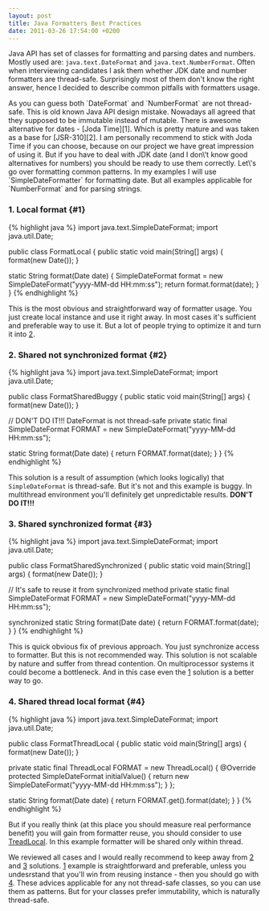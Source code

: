 ```yaml
---
layout: post
title: Java Formatters Best Practices
date: 2011-03-26 17:54:00 +0200
---
```

Java API has set of classes for formatting and parsing dates and
numbers. Mostly used are: `java.text.DateFormat` and `java.text.NumberFormat`. Often when interviewing candidates I ask them whether JDK date and number formatters are thread-safe. Surprisingly most of them don\'t know the right answer, hence I decided to describe common pitfalls with formatters usage.

<a name="more" />
As you can guess both `DateFormat` and `NumberFormat` are not thread-safe. This is old known Java API design mistake. Nowadays all agreed that they supposed to be immutable instead of mutable. There is awesome alternative for dates - [Joda Time][1]. Which is pretty mature and was taken as a base for [JSR-310][2]. I am personally recommend to stick with Joda Time if you can choose, because on our project we have great impression of using it. But if you have to deal with JDK date (and I don\'t know good alternatives for numbers) you should be ready to use them correctly. Let\'s go over formatting common patterns. In my examples I will use `SimpleDateFormatter` for formatting date. But all examples applicable for `NumberFormat` and for parsing strings.

### 1. Local format	{#1}
{% highlight java %}
import java.text.SimpleDateFormat;
import java.util.Date;

public class FormatLocal {
  public static void main(String[] args) {
    format(new Date());
  }

  static String format(Date date) {
    SimpleDateFormat format = new SimpleDateFormat("yyyy-MM-dd HH:mm:ss");
    return format.format(date);
  }
}
{% endhighlight %}

This is the most obvious and straightforward way of formatter usage. You just create local instance and use it right away. In most cases it\'s sufficient and preferable way to use it. But a lot of people trying to optimize it and turn it into [2](#2).

### 2. Shared not synchronized format	{#2}
{% highlight java %}
import java.text.SimpleDateFormat;
import java.util.Date;

public class FormatSharedBuggy {
  public static void main(String[] args) {
    format(new Date());
  }

  // DON'T DO IT!!! DateFormat is not thread-safe
  private static final SimpleDateFormat FORMAT =
	new SimpleDateFormat("yyyy-MM-dd HH:mm:ss");

  static String format(Date date) {
    return FORMAT.format(date);
  }
}
{% endhighlight %}

This solution is a result of assumption (which looks logically) that `SimpleDateFormat` is thread-safe. But it\'s not and this example is buggy. In multithread environment you\'ll definitely get unpredictable results. **DON\'T DO IT!!!**

### 3. Shared synchronized format	{#3}
{% highlight java %}
import java.text.SimpleDateFormat;
import java.util.Date;

public class FormatSharedSynchronized {
  public static void main(String[] args) {
    format(new Date());
  }

  // It's safe to reuse it from synchronized method
  private static final SimpleDateFormat FORMAT =
	new SimpleDateFormat("yyyy-MM-dd HH:mm:ss");

  synchronized static String format(Date date) {
    return FORMAT.format(date);
  }
}
{% endhighlight %}

This is quick obvious fix of previous approach. You just synchronize access to formatter. But this is not recommended way. This solution is not scalable by nature and suffer from thread contention. On multiprocessor systems it could become a bottleneck. And in this case even the [1](#1) solution is a better way to go.

### 4. Shared thread local format	{#4}
{% highlight java %}
import java.text.SimpleDateFormat;
import java.util.Date;

public class FormatThreadLocal {
  public static void main(String[] args) {
    format(new Date());
  }

  private static final ThreadLocal<SimpleDateFormat> FORMAT = new ThreadLocal<SimpleDateFormat>() {
    @Override
    protected SimpleDateFormat initialValue() {
      return new SimpleDateFormat("yyyy-MM-dd HH:mm:ss");
    }
  };

  static String format(Date date) {
    return FORMAT.get().format(date);
  }
}
{% endhighlight %}

But if you really think (at this place you should measure real performance benefit) you will gain from formatter reuse, you should consider to use [TreadLocal][3]. In this example formatter will be shared only within thread.

We reviewed all cases and I would really recommend to keep away from [2](#2) and [3](#3) solutions. [1](#1) example is straightforward and preferable, unless you undesrstand that you\'ll win from reusing instance - then you should go with [4](#4). These advices applicable for any not thread-safe classes, so you can use them as patterns. But for your classes prefer immutability, which is naturally thread-safe.

[1]: http://joda-time.sourceforge.net/ 
[2]: http://java.net/projects/jsr-310/ 
[3]: http://download.oracle.com/javase/6/docs/api/java/lang/ThreadLocal.html 
